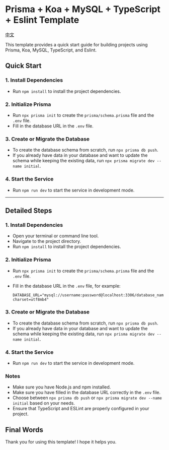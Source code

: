 # Prisma + Koa + MySQL + TypeScript + Eslint Template

[中文](https://github.com/Bayn-Web/prisma_template/blob/main/Readme.md)

This template provides a quick start guide for building projects using Prisma, Koa, MySQL, TypeScript, and Eslint.

## Quick Start

### 1. Install Dependencies

- Run `npm install` to install the project dependencies.

### 2. Initialize Prisma

- Run `npx prisma init` to create the `prisma/schema.prisma` file and the `.env` file.
- Fill in the database URL in the `.env` file.

### 3. Create or Migrate the Database

- To create the database schema from scratch, run `npx prisma db push`.
- If you already have data in your database and want to update the schema while keeping the existing data, run `npx prisma migrate dev --name initial`.

### 4. Start the Service

- Run `npm run dev` to start the service in development mode.

---

## Detailed Steps

### 1. Install Dependencies

- Open your terminal or command line tool.
- Navigate to the project directory.
- Run `npm install` to install the project dependencies.

### 2. Initialize Prisma

- Run `npx prisma init` to create the `prisma/schema.prisma` file and the `.env` file.
- Fill in the database URL in the `.env` file, for example:

  ```plaintext
  DATABASE_URL="mysql://username:password@localhost:3306/database_name?charset=utf8mb4"
  ```
  
###  3. Create or Migrate the Database

 - To create the database schema from scratch, run `npx prisma db push`.
 - If you already have data in your database and want to update the schema while keeping the existing data, run `npx prisma migrate dev --name initial`.

 ### 4. Start the Service
 - Run `npm run dev` to start the service in development mode.

 ### Notes
 - Make sure you have Node.js and npm installed.
 - Make sure you have filled in the database URL correctly in the `.env` file.
 - Choose between `npx prisma db push` or `npx prisma migrate dev --name initial` based on your needs.
 - Ensure that TypeScript and ESLint are properly configured in your project.

 ## Final Words
 Thank you for using this template! I hope it helps you.
